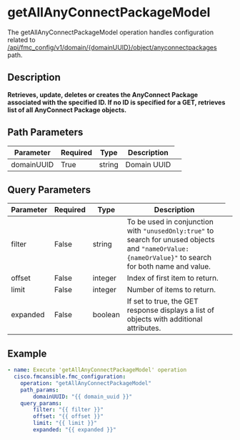 # getAllAnyConnectPackageModel

The getAllAnyConnectPackageModel operation handles configuration related to [/api/fmc_config/v1/domain/{domainUUID}/object/anyconnectpackages](/paths//api/fmc_config/v1/domain/{domain_uuid}/object/anyconnectpackages.md) path.&nbsp;
## Description
**Retrieves, update, deletes or creates the AnyConnect Package associated with the specified ID. If no ID is specified for a GET, retrieves list of all AnyConnect Package objects.**

## Path Parameters
| Parameter | Required | Type | Description |
| --------- | -------- | ---- | ----------- |
| domainUUID | True | string <td colspan=3> Domain UUID |

## Query Parameters
| Parameter | Required | Type | Description |
| --------- | -------- | ---- | ----------- |
| filter | False | string <td colspan=3> To be used in conjunction with <code>"unusedOnly:true"</code> to search for unused objects and <code>"nameOrValue:{nameOrValue}"</code> to search for both name and value. |
| offset | False | integer <td colspan=3> Index of first item to return. |
| limit | False | integer <td colspan=3> Number of items to return. |
| expanded | False | boolean <td colspan=3> If set to true, the GET response displays a list of objects with additional attributes. |

## Example
```yaml
- name: Execute 'getAllAnyConnectPackageModel' operation
  cisco.fmcansible.fmc_configuration:
    operation: "getAllAnyConnectPackageModel"
    path_params:
        domainUUID: "{{ domain_uuid }}"
    query_params:
        filter: "{{ filter }}"
        offset: "{{ offset }}"
        limit: "{{ limit }}"
        expanded: "{{ expanded }}"

```